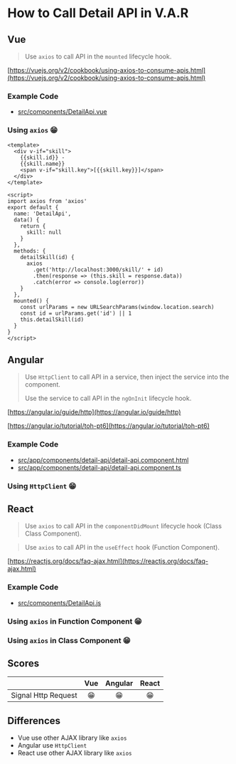 # How to Call Detail API in V.A.R

## Vue

> Use `axios` to call API in the `mounted` lifecycle hook.

[https://vuejs.org/v2/cookbook/using-axios-to-consume-apis.html](https://vuejs.org/v2/cookbook/using-axios-to-consume-apis.html)

### Example Code
- [src/components/DetailApi.vue](../../examples/var-vue/src/components/DetailApi.vue)

### Using `axios` 😁

```vue
<template>
  <div v-if="skill">
    {{skill.id}} -
    {{skill.name}}
    <span v-if="skill.key">[{{skill.key}}]</span>
  </div>
</template>

<script>
import axios from 'axios'
export default {
  name: 'DetailApi',
  data() {
    return {
      skill: null
    }
  },
  methods: {
    detailSkill(id) {
      axios
        .get('http://localhost:3000/skill/' + id)
        .then(response => (this.skill = response.data))
        .catch(error => console.log(error))
    }
  },
  mounted() {
    const urlParams = new URLSearchParams(window.location.search)
    const id = urlParams.get('id') || 1
    this.detailSkill(id)
  }
}
</script>
```

## Angular

> Use `HttpClient` to call API in a service, then inject the service into the component.
>
> Use the service to call API in the `ngOnInit` lifecycle hook.

[https://angular.io/guide/http](https://angular.io/guide/http)

[https://angular.io/tutorial/toh-pt6](https://angular.io/tutorial/toh-pt6)

### Example Code
- [src/app/components/detail-api/detail-api.component.html](../../examples/var-angular/src/app/components/detail-api/detail-api.component.html)
- [src/app/components/detail-api/detail-api.component.ts](../../examples/var-angular/src/app/components/detail-api/detail-api.component.ts)

### Using `HttpClient` 😁


## React

> Use `axios` to call API in the `componentDidMount` lifecycle hook (Class Class Component).

> Use `axios` to call API in the `useEffect` hook (Function Component).

[https://reactjs.org/docs/faq-ajax.html](https://reactjs.org/docs/faq-ajax.html)

### Example Code
- [src/components/DetailApi.js](../../examples/var-react/src/components/DetailApi.js)

### Using `axios` in Function Component 😁

### Using `axios` in Class Component 😁

## Scores
|                     |  Vue  | Angular | React |
| :------------------ | :---: | :-----: | :---: |
| Signal Http Request |  😁   |   😁    |  😁   |

## Differences
- Vue use other AJAX library like `axios`
- Angular use `HttpClient`
- React use other AJAX library like `axios`
